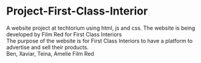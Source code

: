 # Project-First-Class-Interior
A website project at techtorium using html, js and css. The website is being developed by Film Red for First Class Interiors
<br>The purpose of the website is for First Class Interiors to have a platform to advertise and sell their products.
<br>Ben, Xaviar, Teina, Amelie
Film Red
